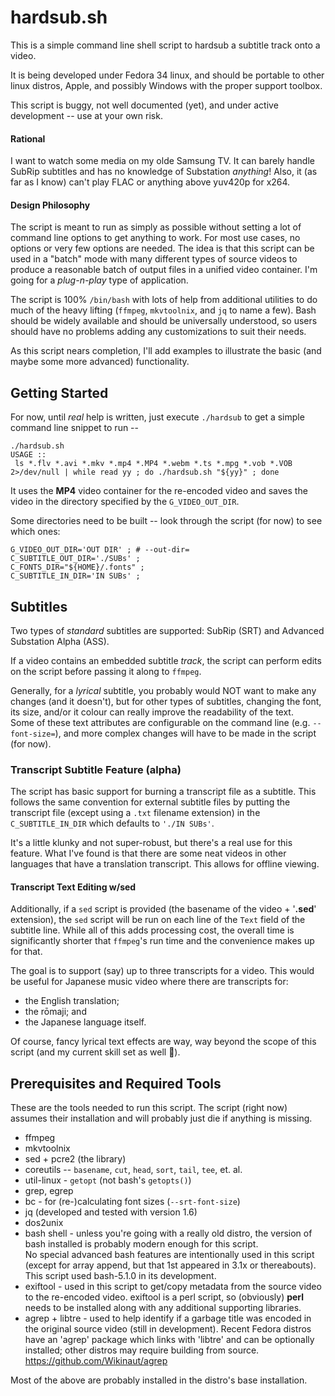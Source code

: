 # hardsub.sh

This is a simple command line shell script to hardsub
a subtitle track onto a video.

It is being developed under Fedora 34 linux, and should be portable to other
linux distros, Apple, and possibly Windows with the proper support toolbox.

This script is buggy, not well documented (yet), and under active development --
use at your own risk.

#### Rational
I want to watch some media on my olde Samsung TV.
It can barely handle SubRip subtitles and has no knowledge of Substation *anything*!
Also, it (as far as I know) can't play FLAC or anything above yuv420p for x264.

#### Design Philosophy
The script is meant to run as simply as possible without setting a lot of
command line options to get anything to work.  For most use cases, no options
or very few options are needed.  The idea is that this script can be used in
a "batch" mode with many different types of source videos to produce a
reasonable batch of output files in a unified video container.
I'm going for a *plug-n-play* type of application.

The script is 100% <code>/bin/bash</code> with lots of help from additional
utilities to do much of the heavy lifting (<code>ffmpeg</code>,
<code>mkvtoolnix</code>, and <code>jq</code> to name a few).
Bash should be widely available and
should be universally understood, so users should have no problems
adding any customizations to suit their needs.

As this script nears completion, I'll add examples to illustrate
the basic (and maybe some more advanced) functionality.

## Getting Started
For now, until *real* help is written, just execute <code>./hardsub</code>
to get a simple command line snippet to run --<br>
```
./hardsub.sh
USAGE ::
 ls *.flv *.avi *.mkv *.mp4 *.MP4 *.webm *.ts *.mpg *.vob *.VOB 2>/dev/null | while read yy ; do ./hardsub.sh "${yy}" ; done
```

It uses the <strong>MP4</strong> video container for the re-encoded video and
saves the video in the directory specified by the <code>G_VIDEO_OUT_DIR</code>.

Some directories need to be built --
look through the script (for now) to see which ones:
```
G_VIDEO_OUT_DIR='OUT DIR' ; # --out-dir=
C_SUBTITLE_OUT_DIR='./SUBs' ;
C_FONTS_DIR="${HOME}/.fonts" ;
C_SUBTITLE_IN_DIR='IN SUBs' ;
```

## Subtitles
Two types of *standard* subtitles are supported:
SubRip (SRT) and Advanced Substation Alpha (ASS).<br>

If a video contains an embedded subtitle *track*, the script can perform
edits on the script before passing it along to <code>ffmpeg</code>.

Generally, for a *lyrical* subtitle, you probably would NOT want to
make any changes (and it doesn't), but for other types of subtitles,
changing the font, its size, and/or it colour can really improve
the readability of the text.<br>
Some of these text attributes are configurable on the command line
(e.g. <code>--font-size=</code>), and
more complex changes will have to be made in the script (for now).

### Transcript Subtitle Feature (alpha)
The script has basic support for burning a transcript file as a subtitle.
This follows the same convention for external subtitle files by putting the
transcript file (except using a <code>.txt</code> filename extension) in
the <code>C_SUBTITLE_IN_DIR</code> which defaults to <code>'./IN SUBs'</code>.

It's a little klunky and not super-robust, but there's a real use for this
feature.  What I've found is that there are some neat videos in other languages
that have a translation transcript.  This allows for offline viewing.

#### Transcript Text Editing w/sed

Additionally, if a <code>sed</code> script is provided
(the basename of the video + '<b>.sed</b>' extension),
the <code>sed</code> script will be run on each line of the <code>Text</code>
field of the subtitle line.  While all of this adds processing cost,
the overall time is significantly shorter that <code>ffmpeg</code>'s run time and
the convenience makes up for that.

The goal is to support (say) up to three transcripts for a video.
This would be useful for Japanese music video where there are transcripts for:<br>
- the English translation;
- the rōmaji; and
- the Japanese language itself.

Of course, fancy lyrical text effects are way, way beyond the scope of this script
(and my current skill set as well 🤩).<br>

## Prerequisites and Required Tools

These are the tools needed to run this script.
The script (right now) assumes their installation and will probably just
die if anything is missing.

- ffmpeg
- mkvtoolnix
- sed + pcre2 (the library)
- coreutils -- <code>basename</code>, <code>cut</code>, <code>head</code>,
    <code>sort</code>, <code>tail</code>, <code>tee</code>, et. al.
- util-linux - <code>getopt</code> (not bash's <code>getopts()</code>)
- grep, egrep
- bc - for (re-)calculating font sizes (<code>--srt-font-size</code>)
- jq  (developed and tested with version 1.6)
- dos2unix
- bash shell - unless you're going with a really old distro, the version of
    bash installed is probably modern enough for this script.<br>
    No special advanced bash features are intentionally used in
    this script (except for array append, but that 1st appeared
    in 3.1x or thereabouts).  This script used bash-5.1.0 in
    its development.
- exiftool - used in this script to get/copy metadata from the source
    video to the re-encoded video.
    exiftool is a perl script, so (obviously) <strong>perl</strong> needs to be
    installed along with any additional supporting libraries.
- agrep + libtre - used to help identify if a garbage title was encoded in the
    original source video (still in development).
    Recent Fedora distros have an 'agrep' package which links
    with 'libtre' and can be optionally installed; other distros
    may require building from source.<br>
    https://github.com/Wikinaut/agrep
 
Most of the above are probably installed in the distro's base installation.
